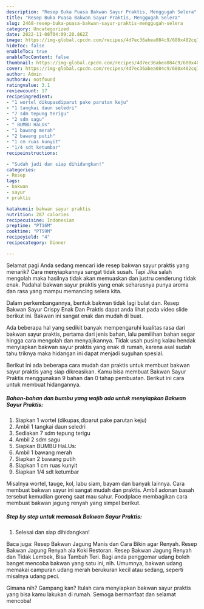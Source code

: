 ```yaml
---
description: "Resep Buka Puasa Bakwan Sayur Praktis, Menggugah Selera"
title: "Resep Buka Puasa Bakwan Sayur Praktis, Menggugah Selera"
slug: 2468-resep-buka-puasa-bakwan-sayur-praktis-menggugah-selera
category: Uncategorized
date: 2022-11-08T04:09:20.862Z
image: https://img-global.cpcdn.com/recipes/4d7ec36abea084c9/680x482cq70/bakwan-sayur-praktis-foto-resep-utama.jpg
hideToc: false
enableToc: true
enableTocContent: false
thumbnail: https://img-global.cpcdn.com/recipes/4d7ec36abea084c9/680x482cq70/bakwan-sayur-praktis-foto-resep-utama.jpg
cover: https://img-global.cpcdn.com/recipes/4d7ec36abea084c9/680x482cq70/bakwan-sayur-praktis-foto-resep-utama.jpg
author: Admin
authorAv: notfound
ratingvalue: 3.1
reviewcount: 17
recipeingredient:
- "1 wortel dikupasdiparut pake parutan keju"
- "1 tangkai daun seledri"
- "7 sdm tepung terigu"
- "2 sdm sagu"
- " BUMBU HaLUs"
- "1 bawang merah"
- "2 bawang putih"
- "1 cm ruas kunyit"
- "1/4 sdt ketumbar"
recipeinstructions:

- "Sudah jadi dan siap dihidangkan!"
categories:
- Resep
tags:
- bakwan
- sayur
- praktis

katakunci: bakwan sayur praktis 
nutrition: 287 calories
recipecuisine: Indonesian
preptime: "PT16M"
cooktime: "PT59M"
recipeyield: "4"
recipecategory: Dinner

---
```



Selamat pagi Anda sedang mencari ide resep bakwan sayur praktis yang menarik? Cara menyiapkannya sangat tidak susah. Tapi Jika salah mengolah maka hasilnya tidak akan memuaskan dan justru cenderung tidak enak. Padahal bakwan sayur praktis yang enak seharusnya punya aroma dan rasa yang mampu memancing selera kita.


Dalam perkembangannya, bentuk bakwan tidak lagi bulat dan. Resep Bakwan Sayur Crispy Enak Dan Praktis dapat anda lihat pada video slide berikut ini. Bakwan ini sangat enak dan mudah di buat.

Ada beberapa hal yang sedikit banyak mempengaruhi kualitas rasa dari bakwan sayur praktis, pertama dari jenis bahan, lalu pemilihan bahan segar hingga cara mengolah dan menyajikannya. Tidak usah pusing kalau hendak menyiapkan bakwan sayur praktis yang enak di rumah, karena asal sudah tahu triknya maka hidangan ini dapat menjadi suguhan spesial.


Berikut ini ada beberapa cara mudah dan praktis untuk membuat bakwan sayur praktis yang siap dikreasikan. Kamu bisa membuat Bakwan Sayur Praktis menggunakan 9 bahan dan 0 tahap pembuatan. Berikut ini cara untuk membuat hidangannya.

<!--inarticleads1-->

##### Bahan-bahan dan bumbu yang wajib ada untuk menyiapkan Bakwan Sayur Praktis:

1. Siapkan 1 wortel (dikupas,diparut pake parutan keju)
1. Ambil 1 tangkai daun seledri
1. Sediakan 7 sdm tepung terigu
1. Ambil 2 sdm sagu
1. Siapkan  BUMBU HaLUs:
1. Ambil 1 bawang merah
1. Siapkan 2 bawang putih
1. Siapkan 1 cm ruas kunyit
1. Siapkan 1/4 sdt ketumbar


Misalnya wortel, tauge, kol, labu siam, bayam dan banyak lainnya. Cara membuat bakwan sayur ini sangat mudah dan praktis. Ambil adonan basah tersebut kemudian goreng saat mau sahur. Foodplace membagikan cara membuat bakwan jagung renyah yang simpel berikut. 

<!--inarticleads2-->

##### Step by step untuk memasak Bakwan Sayur Praktis:


1. Selesai dan siap dihidangkan!

Baca juga: Resep Bakwan Jagung Manis dan Cara Bikin agar Renyah. Resep Bakwan Jagung Renyah ala Koki Restoran. Resep Bakwan Jagung Renyah dan Tidak Lembek, Bisa Tambah Teri. Bagi anda penggemar udang boleh banget mencoba bakwan yang satu ini, nih. Umumnya, bakwan udang memakai campuran udang merah berukuran kecil atau sedang, seperti misalnya udang peci. 

Gimana nih? Gampang kan? Itulah cara menyiapkan bakwan sayur praktis yang bisa kamu lakukan di rumah. Semoga bermanfaat dan selamat mencoba!
